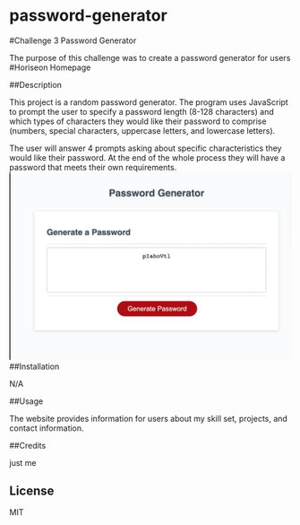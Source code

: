 # password-generator

#Challenge 3 Password Generator

The purpose of this challenge was to create a password generator for users
#Horiseon Homepage

##Description

This project is a random password generator. The program uses JavaScript to prompt the user to specify a password length (8-128 characters) and which types of characters they would like their password to comprise (numbers, special characters, uppercase letters, and lowercase letters).

The user will answer 4 prompts asking about specific characteristics they would like their password. At the end of the whole process they will have a password that meets their own requirements.
![passwordgenerator](./assets/image/PasswordGenerator.png)
##Installation

N/A

##Usage

The website provides information for users about my skill set, projects, and contact information.

##Credits

just me

## License

MIT
